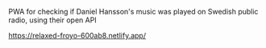 PWA for checking if Daniel Hansson's music was played on Swedish public radio, using their open API

https://relaxed-froyo-600ab8.netlify.app/
